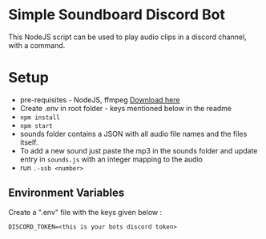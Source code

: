 # Simple Soundboard Discord Bot

This NodeJS script can be used to play audio clips in a discord channel, with a command.


# Setup

 - pre-requisites - NodeJS, ffmpeg [Download here](https://ffmpeg.org/download.html)
 - Create .env in root folder - keys mentioned below in the readme
 - `npm install`
 - `npm start`
 - sounds folder contains a JSON with all audio file names and the files itself.
 - To add a new sound just paste the mp3 in the sounds folder and update entry in `sounds.js` with an integer mapping to the audio
 - run `.-ssb <number>`



## Environment Variables
Create a ".env" file with the keys given below : 

    DISCORD_TOKEN=<this is your bots discord token>
